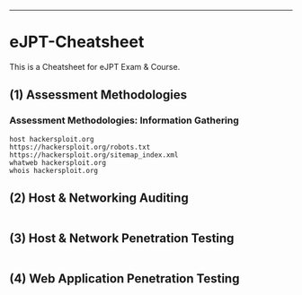

--------------------------------------------------------------------------------------------------
# eJPT-Cheatsheet            
This is a Cheatsheet for eJPT Exam & Course.

## (1)  Assessment Methodologies

### Assessment Methodologies: Information Gathering
```
host hackersploit.org
https://hackersploit.org/robots.txt
https://hackersploit.org/sitemap_index.xml
whatweb hackersploit.org
whois hackersploit.org

```

## (2) Host & Networking Auditing
```

```

## (3) Host & Network Penetration Testing

```
```
## (4) Web Application Penetration Testing

```
```
